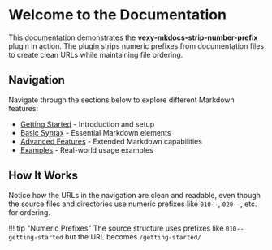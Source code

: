 # Welcome to the Documentation

This documentation demonstrates the **vexy-mkdocs-strip-number-prefix** plugin in action. The plugin strips numeric prefixes from documentation files to create clean URLs while maintaining file ordering.

## Navigation

Navigate through the sections below to explore different Markdown features:

- [Getting Started](010--getting-started/010--introduction.md) - Introduction and setup
- [Basic Syntax](020--basic-syntax/010--headings.md) - Essential Markdown elements
- [Advanced Features](030--advanced-features/010--code-blocks.md) - Extended Markdown capabilities
- [Examples](040--examples/010--real-world-usage.md) - Real-world usage examples

## How It Works

Notice how the URLs in the navigation are clean and readable, even though the source files and directories use numeric prefixes like `010--`, `020--`, etc. for ordering.

!!! tip "Numeric Prefixes"
    The source structure uses prefixes like `010--getting-started` but the URL becomes `/getting-started/`